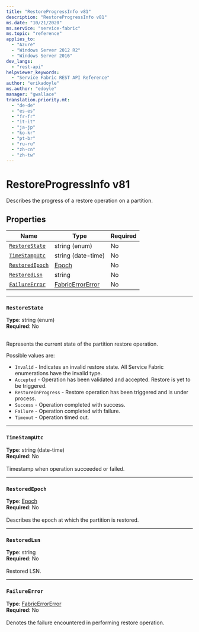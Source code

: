 ```yaml
---
title: "RestoreProgressInfo v81"
description: "RestoreProgressInfo v81"
ms.date: "10/21/2020"
ms.service: "service-fabric"
ms.topic: "reference"
applies_to: 
  - "Azure"
  - "Windows Server 2012 R2"
  - "Windows Server 2016"
dev_langs: 
  - "rest-api"
helpviewer_keywords: 
  - "Service Fabric REST API Reference"
author: "erikadoyle"
ms.author: "edoyle"
manager: "gwallace"
translation.priority.mt: 
  - "de-de"
  - "es-es"
  - "fr-fr"
  - "it-it"
  - "ja-jp"
  - "ko-kr"
  - "pt-br"
  - "ru-ru"
  - "zh-cn"
  - "zh-tw"
---
```

# RestoreProgressInfo v81

Describes the progress of a restore operation on a partition.

## Properties
| Name | Type | Required |
| --- | --- | --- |
| [`RestoreState`](#restorestate) | string (enum) | No |
| [`TimeStampUtc`](#timestamputc) | string (date-time) | No |
| [`RestoredEpoch`](#restoredepoch) | [Epoch](sfclient-v81-model-epoch.md) | No |
| [`RestoredLsn`](#restoredlsn) | string | No |
| [`FailureError`](#failureerror) | [FabricErrorError](sfclient-v81-model-fabricerrorerror.md) | No |

____
### `RestoreState`
__Type__: string (enum) <br/>
__Required__: No<br/>
<br/>


Represents the current state of the partition restore operation.


Possible values are: 

  - `Invalid` - Indicates an invalid restore state. All Service Fabric enumerations have the invalid type.
  - `Accepted` - Operation has been validated and accepted. Restore is yet to be triggered.
  - `RestoreInProgress` - Restore operation has been triggered and is under process.
  - `Success` - Operation completed with success.
  - `Failure` - Operation completed with failure.
  - `Timeout` - Operation timed out.



____
### `TimeStampUtc`
__Type__: string (date-time) <br/>
__Required__: No<br/>
<br/>
Timestamp when operation succeeded or failed.

____
### `RestoredEpoch`
__Type__: [Epoch](sfclient-v81-model-epoch.md) <br/>
__Required__: No<br/>
<br/>
Describes the epoch at which the partition is restored.

____
### `RestoredLsn`
__Type__: string <br/>
__Required__: No<br/>
<br/>
Restored LSN.

____
### `FailureError`
__Type__: [FabricErrorError](sfclient-v81-model-fabricerrorerror.md) <br/>
__Required__: No<br/>
<br/>
Denotes the failure encountered in performing restore operation.
